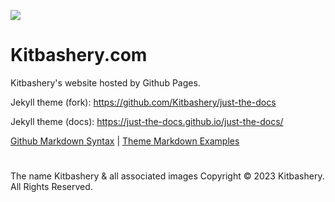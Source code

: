 ![](https://kitbashery.com/assets/images/kitbashery-github-banner.jpg)
# Kitbashery.com
<!--[![ko-fi](https://ko-fi.com/img/githubbutton_sm.svg)](https://ko-fi.com/S6S8EKDY5)-->

Kitbashery's website hosted by Github Pages.


Jekyll theme (fork): 
https://github.com/Kitbashery/just-the-docs

Jekyll theme (docs):
https://just-the-docs.github.io/just-the-docs/

[Github Markdown Syntax](https://docs.github.com/en/github/writing-on-github/getting-started-with-writing-and-formatting-on-github/basic-writing-and-formatting-syntax) | [Theme Markdown Examples](https://github.com/Kitbashery/just-the-docs/blob/main/docs/index-test.md)

# 
The name Kitbashery & all associated images Copyright &copy; 2023 Kitbashery. All Rights Reserved.
